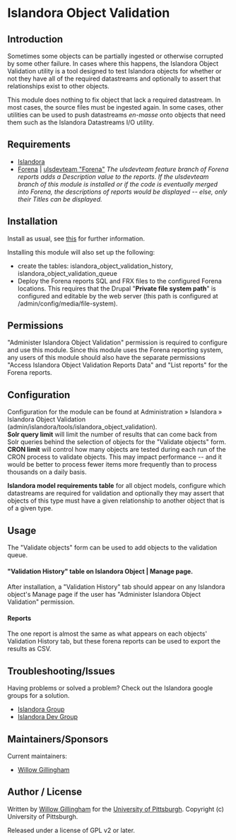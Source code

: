 # Islandora Object Validation

## Introduction

Sometimes some objects can be partially ingested or otherwise corrupted by some other failure.  In cases where this happens, the Islandora Object Validation utility is a tool designed to test Islandora objects for whether or not they have all of the required datastreams and optionally to assert that relationships exist to other objects.

This module does nothing to fix object that lack a required datastream.  In most cases, the source files must be ingested again.  In some cases, other utilities can be used to push datastreams *en-masse* onto objects that need them such as the Islandora Datastreams I/O utility.

## Requirements

* [Islandora](https://github.com/Islandora/islandora)
* [Forena](https://git.drupal.org/project/forena.git) | [ulsdevteam "Forena"](https://github.com/ulsdevteam/forena.git) *The ulsdevteam feature branch of Forena reports adds a Description value to the reports.  If the ulsdevteam branch of this module is installed or if the code is eventually merged into Forena, the descriptions of reports would be displayed -- else, only their Titles can be displayed.*

## Installation

Install as usual, see [this](https://drupal.org/documentation/install/modules-themes/modules-7) for further information.

Installing this module will also set up the following:
 - create the tables: islandora_object_validation_history, islandora_object_validation_queue
 - Deploy the Forena reports SQL and FRX files to the configured Forena locations.  This requires that the Drupal "**Private file system path**" is configured and editable by the web server (this path is configured at /admin/config/media/file-system).

## Permissions
"Administer Islandora Object Validation" permission is required to configure and use this module.  Since this module uses the Forena reporting system, any users of this module should also have the separate permissions "Access Islandora Object Validation Reports Data" and "List reports" for the Forena reports.

## Configuration
Configuration for the module can be found at Administration » Islandora » Islandora Object Validation (admin/islandora/tools/islandora_object_validation).  
**Solr query limit** will limit the number of results that can come back from Solr queries behind the selection of objects for the "Validate objects" form.
**CRON limit** will control how many objects are tested during each run of the CRON process to validate objects.  This may impact performance -- and it would be better to process fewer items more frequently than to process thousands on a daily basis.

**Islandora model requirements table** for all object models, configure which datastreams are required for validation and optionally they may assert that objects of this type must have a given relationship to another object that is of a given type.

## Usage
The "Validate objects" form can be used to add objects to the validation queue.

#### "Validation History" table on Islandora Object | Manage page. 
After installation, a "Validation History" tab should appear on any Islandora object's Manage page if the user has "Administer Islandora Object Validation" permission.

#### Reports
The one report is almost the same as what appears on each objects' Validation History tab, but these forena reports can be used to export the results as CSV.

## Troubleshooting/Issues
Having problems or solved a problem? Check out the Islandora google groups for a solution.

* [Islandora Group](https://groups.google.com/forum/?hl=en&fromgroups#!forum/islandora)
* [Islandora Dev Group](https://groups.google.com/forum/?hl=en&fromgroups#!forum/islandora-dev)


## Maintainers/Sponsors

Current maintainers:

* [Willow Gillingham](https://github.com/bgilling)

## Author / License
Written by [Willow Gillingham](https://github.com/bgilling) for the [University of Pittsburgh](http://www.pitt.edu).  Copyright (c) University of Pittsburgh.

Released under a license of GPL v2 or later.
